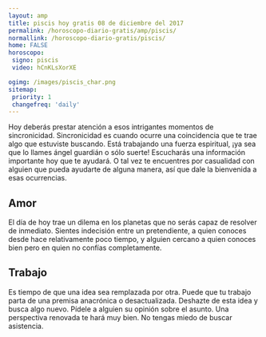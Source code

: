 ```yaml
---
layout: amp
title: piscis hoy gratis 08 de diciembre del 2017 
permalink: /horoscopo-diario-gratis/amp/piscis/
normallink: /horoscopo-diario-gratis/piscis/
home: FALSE
horoscopo:
 signo: piscis
 video: hCnKLsXorXE

ogimg: /images/piscis_char.png
sitemap:
 priority: 1
 changefreq: 'daily'
---
```



Hoy deberás prestar atención a esos intrigantes momentos de sincronicidad. Sincronicidad es cuando ocurre una coincidencia que te trae algo que estuviste buscando. Está trabajando una fuerza espiritual, ¡ya sea que lo llames ángel guardián o sólo suerte! Escucharás una información importante hoy que te ayudará. O tal vez te encuentres por casualidad con alguien que pueda ayudarte de alguna manera, así que dale la bienvenida a esas ocurrencias.

## Amor

El día de hoy trae un dilema en los planetas que no serás capaz de resolver de inmediato. Sientes indecisión entre un pretendiente, a quien conoces desde hace relativamente poco tiempo, y alguien cercano a quien conoces bien pero en quien no confías completamente.

## Trabajo

Es tiempo de que una idea sea remplazada por otra. Puede que tu trabajo parta de una premisa anacrónica o desactualizada. Deshazte de esta idea y busca algo nuevo. Pídele a alguien su opinión sobre el asunto. Una perspectiva renovada te hará muy bien. No tengas miedo de buscar asistencia.